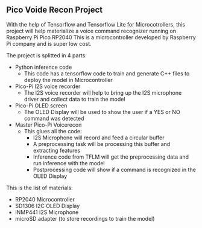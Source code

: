## Pico Voide Recon Project 
With the help of Tensorflow and Tensorflow Lite for Microcotrollers, this project will help materialize a voice command recognizer running on Raspberry Pi Pico RP2040
This is a microcontroller developed by Raspberry Pi company and is super low cost.

The project is splitted in 4 parts:
* Python inference code
  - This code has a tensorflow code to train and generate C++ files to deploy the model in Microcontroller
* Pico-Pi I2S voice recorder
  - The I2S voice recorder will help to bring up the I2S microphone driver and collect data to train the model 
* Pico-Pi OLED screen
  - The OLED Display will be used to show the user if a YES or NO command was detected
* Master Pico-Pi Voicerecon
  - This glues all the code:
    - I2S Microphone will record and feed a circular buffer
    - A preprocessing task will be processing this buffer and extracting features
    - Inference code from TFLM will get the preprocessing data and run inference with the model
    - Postprocessing code will show if a command is recognized in the OLED Display
   
This is the list of materials:
- RP2040 Microcontroller
- SD1306 I2C OLED Display
- INMP441 I2S Microphone
- microSD adapter (to store recordings to train the model)
